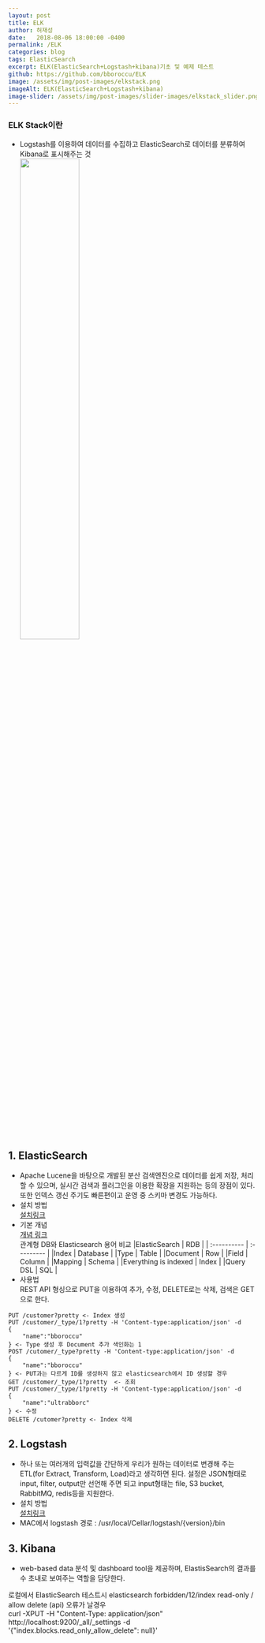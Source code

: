 ```yaml
---
layout: post
title: ELK
author: 허재성
date:   2018-08-06 18:00:00 -0400
permalink: /ELK
categories: blog
tags: ElasticSearch
excerpt: ELK(ElasticSearch+Logstash+kibana)기초 및 예제 테스트
github: https://github.com/bboroccu/ELK
image: /assets/img/post-images/elkstack.png
imageAlt: ELK(ElasticSearch+Logstash+kibana)
image-slider: /assets/img/post-images/slider-images/elkstack_slider.png
---
```


### ELK Stack이란
- Logstash를 이용하여 데이터를 수집하고 ElasticSearch로 데이터를 분류하여 Kibana로 표시해주는 것
  <div>
        <img src="http://bboroccu.github.io/assets/img/post-images/elk_model.jpg" width="50%"/>
  </div>
<br>

## 1. ElasticSearch
 - Apache Lucene을 바탕으로 개발된 분산 검색엔진으로 데이터를 쉽게 저장, 처리할 수 있으며, 실시간 검색과 플러그인을 이용한 확장을 지원하는 등의 장점이 있다.<br>
   또한 인덱스 갱신 주기도 빠른편이고 운영 중 스키마 변경도 가능하다.
 - 설치 방법 <br>
     [설치링크](https://www.elastic.co/guide/kr/elasticsearch/reference/current/gs-installation.html)
 - 기본 개념 <br>
     [개념 링크](https://www.elastic.co/guide/kr/elasticsearch/reference/current/gs-basic-concepts.html)<br>
       관계형 DB와 Elasticsearch 용어 비교
     |ElasticSearch	| 	RDB			|
     | :---------- | :--------- |
     |Index			|	Database	|
     |Type				|	Table		|
     |Document			|	Row			|
     |Field			|	Column		|
     |Mapping			|	Schema		|
     |Everything is indexed |	Index	|
     |Query DSL		|	SQL			|
 - 사용법 <br>
     REST API 형싱으로 PUT을 이용하여 추가, 수정, DELETE로는 삭제, 검색은 GET으로 한다.
  ```Text
  PUT /customer?pretty <- Index 생성
  PUT /customer/_type/1?pretty -H 'Content-type:application/json' -d
  {
	  "name":"bboroccu"
  } <- Type 생성 후 Document 추가 색인화는 1 
  POST /cutomer/_type?pretty -H 'Content-type:application/json' -d
  {
	  "name":"bboroccu"
  } <- PUT과는 다르게 ID를 생성하지 않고 elasticsearch에서 ID 생성할 경우
  GET /customer/_type/1?pretty	<- 조회
  PUT /customer/_type/1?pretty -H 'Content-type:application/json' -d
  {
	  "name":"ultrabborc"
  } <- 수정
  DELETE /cutomer?pretty <- Index 삭제
  
  ```

## 2. Logstash
 - 하나 또는 여러개의 입력값을 간단하게 우리가 원하는 데이터로 변경해 주는 ETL(for Extract, Transform, Load)라고 생각하면 된다. 설정은 JSON형태로 input, filter, output만 선언해 주면 되고 input형태는 file, S3 bucket, RabbitMQ, redis등을 지원한다.
 - 설치 방법 <br>
    [설치링크](https://www.elastic.co/guide/kr/logstash/current/installing-logstash.html)
 - MAC에서 logstash 경로 : /usr/local/Cellar/logstash/{version}/bin
## 3. Kibana
 - web-based data 분석 및 dashboard tool을 제공하며, ElastisSearch의 결과를 수 초내로 보여주는 역할을 담당한다.

 로컬에서 ElasticSearch 테스트시  elasticsearch forbidden/12/index read-only / allow delete (api) 오류가 날경우 <br>
 curl -XPUT -H "Content-Type: application/json" http://localhost:9200/_all/_settings -d '{"index.blocks.read_only_allow_delete": null}'

